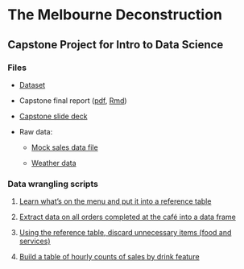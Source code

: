 # The Melbourne Deconstruction

## Capstone Project for Intro to Data Science

### Files

* [Dataset](CafeHourly.csv)

* Capstone final report ([pdf](capstone-final.pdf), [Rmd](capstone-final.Rmd))

* [Capstone slide deck](capstone-slide-deck.pdf)

* Raw data:

  + [Mock sales data file](sample-raw-file.csv)

  + [Weather data](hourly_airport.csv)

### Data wrangling scripts

1. [Learn what’s on the menu and put it into a reference table](<1%20extract%20menu%20items%20and%20modifiers.R>)

2. [Extract data on all orders completed at the café into a data frame](<2%20extract%20orders.R>)

3. [Using the reference table, discard unnecessary items (food and services)](<3%20discard%20foods%20and%20services.R>)

4. [Build a table of hourly counts of sales by drink feature](<4%20hourly%20counts.R>)
